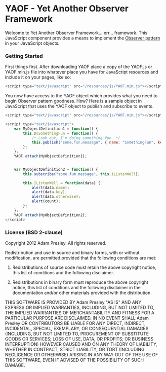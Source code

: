 # YAOF - Yet Another Observer Framework

Welcome to Yet Another Observer Framework... err... framework. This JavaScript component
provides a means to implement the [Observer pattern](http://en.wikipedia.org/wiki/Observer_pattern)
in your JavaScript objects.


### Getting Started
First things first. After downloading YAOF place a copy of the YAOF.js or YAOF.min.js file
into whatever place you have for JavaScript resources and include it on your pages, like so:

```javascript
<script type="text/javascript" src="/resources/js/YAOF.min.js"></script>
```

You now have access to the YAOF object which provides what you need to begin
Observer pattern goodness. How? Here is a sample object in JavaScript that 
uses the YAOF object to publish and subscribe to events.

```javascript
<script type="text/javascript" src="/resources/js/YAOF.min.js"></script>

<script type="text/javascript">
	var MyObjectDefinition1 = function() {
		this.DoSomethingFun = function() {
			/* Look out, I'm doing something fun. */
			this.publish("some.fun.message", { name: "SomethingFun", key: "Whatever", otherwise: "Put what you want", count: 15 });
		};
	};
	YAOF.attach(MyObjectDefinition1);


	var MyObjectDefinition2 = function() {
		this.subscribe("some.fun.message", this.IListenWell);

		this.IListenWell = function(data) {
			alert(data.name);
			alert(data.key);
			alert(data.otherwise);
			alert(count);
		};
	};
	YAOF.attach(MyObjectDefinition2);
</script>
```


### License (BSD 2-clause)
Copyright 2012 Adam Presley. All rights reserved.

Redistribution and use in source and binary forms, with or without
modification, are permitted provided that the following conditions are met:

1. Redistributions of source code must retain the above copyright notice, this
   list of conditions and the following disclaimer.

2. Redistributions in binary form must reproduce the above copyright notice,
   this list of conditions and the following disclaimer in the documentation
   and/or other materials provided with the distribution.

THIS SOFTWARE IS PROVIDED BY Adam Presley "AS IS" AND ANY EXPRESS OR IMPLIED
WARRANTIES, INCLUDING, BUT NOT LIMITED TO, THE IMPLIED WARRANTIES OF
MERCHANTABILITY AND FITNESS FOR A PARTICULAR PURPOSE ARE DISCLAIMED. IN NO
EVENT SHALL Adam Presley OR CONTRIBUTORS BE LIABLE FOR ANY DIRECT, INDIRECT,
INCIDENTAL, SPECIAL, EXEMPLARY, OR CONSEQUENTIAL DAMAGES (INCLUDING, BUT NOT
LIMITED TO, PROCUREMENT OF SUBSTITUTE GOODS OR SERVICES; LOSS OF USE, DATA, OR
PROFITS; OR BUSINESS INTERRUPTION) HOWEVER CAUSED AND ON ANY THEORY OF
LIABILITY, WHETHER IN CONTRACT, STRICT LIABILITY, OR TORT (INCLUDING NEGLIGENCE
OR OTHERWISE) ARISING IN ANY WAY OUT OF THE USE OF THIS SOFTWARE, EVEN IF
ADVISED OF THE POSSIBILITY OF SUCH DAMAGE.
